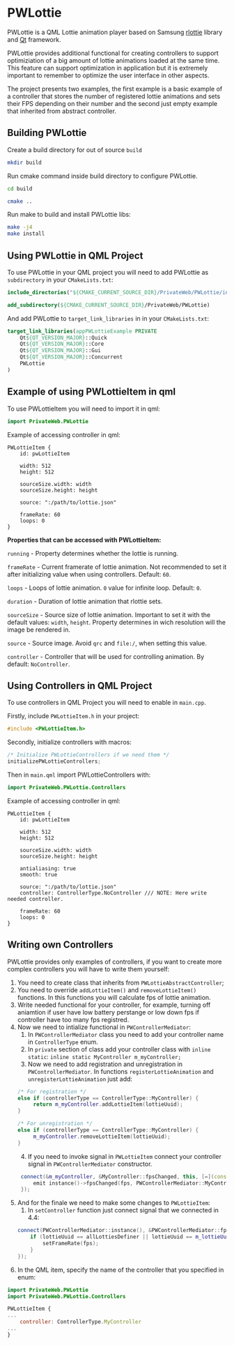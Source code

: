 # PWLottie

PWLottie is a QML Lottie animation player based on Samsung [rlottie](https://github.com/Samsung/rlottie) library and [Qt](https://www.qt.io/) framework.


PWLottie provides additional functional for creating controllers to support optimiziation of a big amount of lottie animations loaded at the same time. This feature can support optimization in application but it is extremely important to remember to optimize the user interface in other aspects.

The project presents two examples, the first example is a basic example of a controller that stores the number of registered lottie animations and sets their FPS depending on their number and the second just empty example that inherited from abstract controller.

## Building PWLottie

Create a build directory for out of source `build`

```sh
mkdir build
```

Run cmake command inside build directory to configure PWLottie.

```sh
cd build

cmake ..
```

Run make to build and install PWLottie libs:

```sh
make -j4
make install
```

## Using PWLottie in QML Project 

To use PWLottie in your QML project you will need to add PWLottie as `subdirectory` in your `CMakeLists.txt`:

```CMake
include_directories("${CMAKE_CURRENT_SOURCE_DIR}/PrivateWeb/PWLottie/include/")

add_subdirectory(${CMAKE_CURRENT_SOURCE_DIR}/PrivateWeb/PWLottie)
```

And add PWLottie to `target_link_libraries` in in your `CMakeLists.txt`:

```CMake
target_link_libraries(appPWLottieExample PRIVATE
    Qt${QT_VERSION_MAJOR}::Quick
    Qt${QT_VERSION_MAJOR}::Core
    Qt${QT_VERSION_MAJOR}::Gui
    Qt${QT_VERSION_MAJOR}::Concurrent
    PWLottie
)
```

## Example of using PWLottieItem in qml

To use PWLottieItem you will need to import it in qml:
```qml
import PrivateWeb.PWLottie
```

Example of accessing controller in qml:

```
PWLottieItem {
    id: pwLottieItem

    width: 512
    height: 512

    sourceSize.width: width
    sourceSize.height: height

    source: ":/path/to/lottie.json"

    frameRate: 60 
    loops: 0 
}
```

**Properties that can be accessed with PWLottieItem:**

`running` - Property determines whether the lottie is running.

`frameRate` - Current framerate of lottie animation. Not recommended to set it after initializing value when using controllers. Default: `60`. 

`loops` - Loops of lottie animation. `0` value for infinite loop. Default: `0`.

`duration` - Duration of lottie animation that rlottie sets.

`sourceSize` - Source size of lottie animation. Important to set it with the default values: `width`, `height`. Property determines in wich resolution will the image be rendered in.

`source` - Source image. Avoid `qrc` and `file:/`, when setting this value.

`controller` - Controller that will be used for controlling animation. By default: `NoController`.


## Using Controllers in QML Project

To use controllers in QML Project you will need to enable in `main.cpp`.

Firstly, include `PWLottieItem.h` in your project:
```cpp
#include <PWLottieItem.h>
```

Secondly, initialize controllers with macros:
```cpp
/* Initialize PWLottieControllers if we need them */
initializePWLottieControllers;
```

Then in `main.qml` import PWLottieControllers with:
```qml
import PrivateWeb.PWLottie.Controllers
```

Example of accessing controller in qml:

```
PWLottieItem {
    id: pwLottieItem

    width: 512
    height: 512

    sourceSize.width: width
    sourceSize.height: height

    antialiasing: true
    smooth: true

    source: ":/path/to/lottie.json"
    controller: ControllerType.NoController /// NOTE: Here write needed controller.

    frameRate: 60
    loops: 0
}
```

## Writing own Controllers 

PWLottie provides only examples of controllers, if you want to create more complex controllers you will have to write them yourself:

1. You need to create class that inherits from `PWLottieAbstractController`;
2. You need to override `addLottieItem()` and `removeLottieItem()` functions. In this functions you will calculate fps of lottie animation.
3. Write needed functional for your controller, for example, turning off aniamtion if user have low battery perstange or low down fps if controller have too many fps registred.
4. Now we need to intialize functional in `PWControllerMediator`:
    1. In `PWControllerMediator` class you need to add your controller name in `ControllerType` enum.
    2. In `private` section of class add your controller class with `inline static`: `inline static MyController m_myController;`
    3. Now we need to add registration and unregistration in `PWControllerMediator`. In functions `registerLottieAnimation` and `unregisterLottieAnimation` just add:
   ```cpp
   /* For registration */
   else if (controllerType == ControllerType::MyController) {
        return m_myController.addLottieItem(lottieUuid);
   }

   /* For unregistration */
   else if (controllerType == ControllerType::MyController) {
        m_myController.removeLottieItem(lottieUuid);
   }
   ```
   4. If you need to invoke signal in `PWLottieItem` connect your controller signal in `PWControllerMediator` constructor.
   ```cpp
    connect(&m_myController, &MyController::fpsChanged, this, [=](const quint16 fps, const QString& lottieUuid) {
        emit instance()->fpsChanged(fps, PWControllerMediator::MyController, lottieUuid);
    });
   ```
5. And for the finale we need to make some changes to `PWLottieItem`:
    1. In `setController` function just connect signal that we connected in 4.4:
    ```cpp
    connect(PWControllerMediator::instance(), &PWControllerMediator::fpsChanged, this, [=, this](const quint16 fps, const PWControllerMediator::ControllerType controllerType, const QString& lottieUuid) {
        if (lottieUuid == allLottiesDefiner || lottieUuid == m_lottieUuid) {
            setFrameRate(fps);
        }
    });
    ```
6. In the QML item, specify the name of the controller that you specified in enum:
```qml
import PrivateWeb.PWLottie
import PrivateWeb.PWLottie.Controllers

PWLottieItem {
...
    controller: ControllerType.MyController
...
}
``` 
